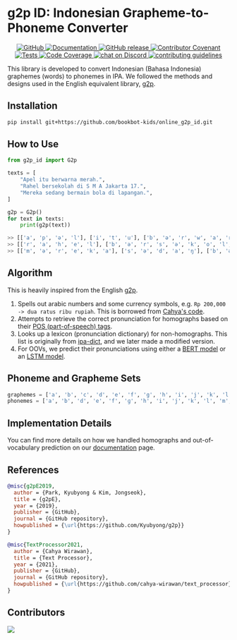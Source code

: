 # g2p ID: Indonesian Grapheme-to-Phoneme Converter

<p align="center">
    <a href="https://github.com/bookbot-kids/g2p_id/blob/main/LICENSE.md">
        <img alt="GitHub" src="https://img.shields.io/github/license/bookbot-kids/g2p_id.svg?color=blue">
    </a>
    <a href="https://bookbot-kids.github.io/g2p_id/">
        <img alt="Documentation" src="https://img.shields.io/website/http/bookbot-kids.github.io/g2p_id.svg?down_color=red&down_message=offline&up_message=online">
    </a>
    <a href="https://github.com/bookbot-kids/g2p_id/releases">
        <img alt="GitHub release" src="https://img.shields.io/github/release/bookbot-kids/g2p_id.svg">
    </a>
    <a href="https://github.com/bookbot-kids/g2p_id/blob/main/CODE_OF_CONDUCT.md">
        <img alt="Contributor Covenant" src="https://img.shields.io/badge/Contributor%20Covenant-v2.0%20adopted-ff69b4.svg">
    </a>
    <a href="https://github.com/bookbot-kids/g2p_id/actions/workflows/tests.yml">
        <img alt="Tests" src="https://github.com/bookbot-kids/g2p_id/actions/workflows/tests.yml/badge.svg">
    </a>
    <a href="https://codecov.io/gh/bookbot-kids/g2p_id">
        <img alt="Code Coverage" src="https://img.shields.io/codecov/c/github/bookbot-kids/g2p_id">
    </a>
    <a href="https://discord.gg/gqwTPyPxa6">
        <img alt="chat on Discord" src="https://img.shields.io/discord/1001447685645148169?logo=discord">
    </a>
    <a href="https://github.com/bookbot-kids/g2p_id/blob/main/CONTRIBUTING.md">
        <img alt="contributing guidelines" src="https://img.shields.io/badge/contributing-guidelines-brightgreen">
    </a>
</p>

This library is developed to convert Indonesian (Bahasa Indonesia) graphemes (words) to phonemes in IPA. We followed the methods and designs used in the English equivalent library, [g2p](https://github.com/Kyubyong/g2p).

## Installation

```bash
pip install git+https://github.com/bookbot-kids/online_g2p_id.git
```

## How to Use

```py
from g2p_id import G2p

texts = [
    "Apel itu berwarna merah.",
    "Rahel bersekolah di S M A Jakarta 17.",
    "Mereka sedang bermain bola di lapangan.",
]

g2p = G2p()
for text in texts:
    print(g2p(text))

>> [['a', 'p', 'ə', 'l'], ['i', 't', 'u'], ['b', 'ə', 'r', 'w', 'a', 'r', 'n', 'a'], ['m', 'e', 'r', 'a', 'h'], ['.']]
>> [['r', 'a', 'h', 'e', 'l'], ['b', 'ə', 'r', 's', 'ə', 'k', 'o', 'l', 'a', 'h'], ['d', 'i'], ['e', 's'], ['e', 'm'], ['a'], ['dʒ', 'a', 'k', 'a', 'r', 't', 'a'], ['t', 'u', 'dʒ', 'u', 'h'], ['b', 'ə', 'l', 'a', 's'], ['.']]
>> [['m', 'ə', 'r', 'e', 'k', 'a'], ['s', 'ə', 'd', 'a', 'ŋ'], ['b', 'ə', 'r', 'm', 'a', 'i', 'n'], ['b', 'o', 'l', 'a'], ['d', 'i'], ['l', 'a', 'p', 'a', 'ŋ', 'a', 'n'], ['.']]
```

## Algorithm

This is heavily inspired from the English [g2p](https://github.com/Kyubyong/g2p).

1. Spells out arabic numbers and some currency symbols, e.g. `Rp 200,000 -> dua ratus ribu rupiah`. This is borrowed from [Cahya's code](https://github.com/cahya-wirawan/text_processor).
2. Attempts to retrieve the correct pronunciation for homographs based on their [POS (part-of-speech) tags](#pos-tagging).
3. Looks up a lexicon (pronunciation dictionary) for non-homographs. This list is originally from [ipa-dict](https://github.com/open-dict-data/ipa-dict/blob/master/data/ma.txt), and we later made a modified version.
4. For OOVs, we predict their pronunciations using either a [BERT model](https://huggingface.co/bookbot/id-g2p-bert) or an [LSTM model](https://huggingface.co/bookbot/id-g2p-lstm).

## Phoneme and Grapheme Sets

```python
graphemes = ['a', 'b', 'c', 'd', 'e', 'f', 'g', 'h', 'i', 'j', 'k', 'l', 'm', 'n', 'o', 'p', 'q', 'r', 's', 't', 'u', 'v', 'w', 'x', 'y', 'z']
phonemes = ['a', 'b', 'd', 'e', 'f', 'ɡ', 'h', 'i', 'j', 'k', 'l', 'm', 'n', 'o', 'p', 'r', 's', 't', 'u', 'v', 'w', 'z', 'ŋ', 'ə', 'ɲ', 'tʃ', 'ʃ', 'dʒ', 'x', 'ʔ']
```

## Implementation Details

You can find more details on how we handled homographs and out-of-vocabulary prediction on our [documentation](https://bookbot-kids.github.io/g2p_id/algorithm/) page.

## References

```bib
@misc{g2pE2019,
  author = {Park, Kyubyong & Kim, Jongseok},
  title = {g2pE},
  year = {2019},
  publisher = {GitHub},
  journal = {GitHub repository},
  howpublished = {\url{https://github.com/Kyubyong/g2p}}
}
```

```bib
@misc{TextProcessor2021,
  author = {Cahya Wirawan},
  title = {Text Processor},
  year = {2021},
  publisher = {GitHub},
  journal = {GitHub repository},
  howpublished = {\url{https://github.com/cahya-wirawan/text_processor}}
}
```

## Contributors

<a href="https://github.com/bookbot-kids/g2p_id/graphs/contributors">
  <img src="https://contrib.rocks/image?repo=bookbot-kids/g2p_id" />
</a>